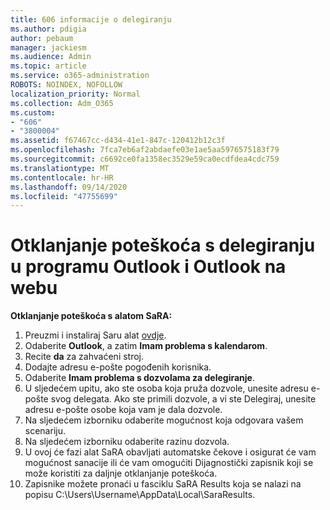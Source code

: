 ```yaml
---
title: 606 informacije o delegiranju
ms.author: pdigia
author: pebaum
manager: jackiesm
ms.audience: Admin
ms.topic: article
ms.service: o365-administration
ROBOTS: NOINDEX, NOFOLLOW
localization_priority: Normal
ms.collection: Adm_O365
ms.custom:
- "606"
- "3800004"
ms.assetid: f67467cc-d434-41e1-847c-120412b12c3f
ms.openlocfilehash: 7fca7eb6af2abdaefe03e1ae5aa5976575183f79
ms.sourcegitcommit: c6692ce0fa1358ec3529e59ca0ecdfdea4cdc759
ms.translationtype: MT
ms.contentlocale: hr-HR
ms.lasthandoff: 09/14/2020
ms.locfileid: "47755699"
---
```

# <a name="troubleshooting-delegation-in-outlook-and-outlook-on-the-web"></a>Otklanjanje poteškoća s delegiranju u programu Outlook i Outlook na webu

**Otklanjanje poteškoća s alatom SaRA:**

1. Preuzmi i instaliraj Saru alat [ovdje](https://aka.ms/SaRA-SkypeForBusinessSignIn).
1. Odaberite **Outlook**, a zatim **Imam problema s kalendarom**.
1. Recite **da** za zahvaćeni stroj.
1. Dodajte adresu e-pošte pogođenih korisnika.
1. Odaberite **Imam problema s dozvolama za delegiranje**.
1. U sljedećem upitu, ako ste osoba koja pruža dozvole, unesite adresu e-pošte svog delegata. Ako ste primili dozvole, a vi ste Delegiraj, unesite adresu e-pošte osobe koja vam je dala dozvole.
1. Na sljedećem izborniku odaberite mogućnost koja odgovara vašem scenariju.
1. Na sljedećem izborniku odaberite razinu dozvola.
1. U ovoj će fazi alat SaRA obavljati automatske čekove i osigurat će vam mogućnost sanacije ili će vam omogućiti Dijagnostički zapisnik koji se može koristiti za daljnje otklanjanje poteškoća.
1. Zapisnike možete pronaći u fasciklu SaRA Results koja se nalazi na popisu C:\Users\Username\AppData\Local\SaraResults.
